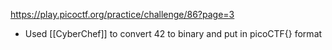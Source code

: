 https://play.picoctf.org/practice/challenge/86?page=3

- Used [[CyberChef]] to convert 42 to binary and put in picoCTF{} format